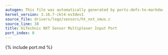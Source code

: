 ```yaml
---
autogen: This file was automatically generated by ports-defs-to-markdown.py
kernel_version: 3.16.7-ckt4-ev3dev1
source_file: drivers/lego/sensors/ht_nxt_smux.c
source_line: 38
title: HiTechnic NXT Sensor Multiplexer Input Port
port_index: 0
---
```


{% include port.md %}

